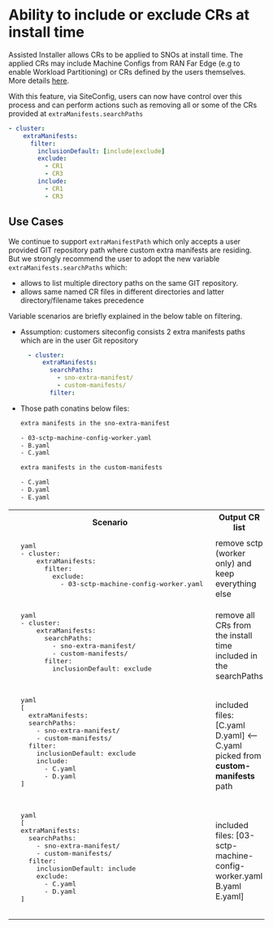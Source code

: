# Ability to include or exclude CRs at install time
Assisted Installer allows CRs to be applied to SNOs at install time. The applied CRs may include Machine Configs from RAN Far Edge (e.g to enable Workload Partitioning) or CRs defined by the users themselves. More details [here](https://github.com/openshift/assisted-service/blob/c183b5182bfed15e42745e9f7fd3bd4f21184bde/docs/hive-integration/README.md#creating-additional-manifests).

With this feature, via SiteConfig, users can now have control over this process and can perform actions such as removing all or some of the CRs provided at `extraManifests.searchPaths`

```yaml
- cluster:
    extraManifests:
      filter:
        inclusionDefault: [include|exclude]
        exclude:
          - CR1
          - CR3
        include:
          - CR1
          - CR3
```
## Use Cases

We continue to support `extraManifestPath` which only accepts a user provided GIT repository path where custom extra manifests are residing. But we strongly recommend the user to adopt the new variable `extraManifests.searchPaths` which:
  * allows to list multiple directory paths on the same GIT repository.  
  * allows same named CR files in different directories and latter directory/filename takes precedence



Variable scenarios are briefly explained in the below table on filtering.

* Assumption: customers siteconfig consists 2 extra manifests paths which are in the user Git repository

  ```yaml
    - cluster:
        extraManifests:
          searchPaths:
            - sno-extra-manifest/
            - custom-manifests/
          filter:			
    ```

  
* Those path conatins below files:

  ```bash
  extra manifests in the sno-extra-manifest

  - 03-sctp-machine-config-worker.yaml
  - B.yaml
  - C.yaml 
  ```

  ```bash
  extra manifests in the custom-manifests

  - C.yaml
  - D.yaml
  - E.yaml 
  ```

<table>
<tr>
  <th>
  Scenario
  </th>
  <th>
  Output CR list
  </th>
</tr>

<tr>
  <td>
  <pre>
  yaml
  - cluster:
      extraManifests:
        filter:
          exclude:
            - 03-sctp-machine-config-worker.yaml
  </pre>
  </td>

  <td>
  remove sctp (worker only) and keep everything else
  </td>
</tr>


<tr>
  <td>
  <pre>
  yaml
  - cluster:
      extraManifests:
        searchPaths:
          - sno-extra-manifest/
          - custom-manifests/	
        filter:
          inclusionDefault: exclude
  </pre>
  </td>
  <td>
  remove all CRs from the install time included in the searchPaths
  </td>
</tr>

<tr>
  <td>
  <pre>
  yaml
  [
    extraManifests:
    searchPaths:
      - sno-extra-manifest/
      - custom-manifests/	
    filter:
      inclusionDefault: exclude
      include:
        - C.yaml
        - D.yaml                  
  ]
  </pre>
  </td>

  <td>
  included files: [C.yaml D.yaml] <--C.yaml picked from <b>custom-manifests</b> path
  </td>
</tr>


<tr>
  <td>
  <pre>
  yaml
  [
  extraManifests:
    searchPaths:
      - sno-extra-manifest/
      - custom-manifests/
    filter:
      inclusionDefault: include
      exclude:
        - C.yaml
        - D.yaml                                 
  ]
  </pre>
  </td>

  <td>
  included files: [03-sctp-machine-config-worker.yaml B.yaml E.yaml]
  </td>
</tr>

</table>
         